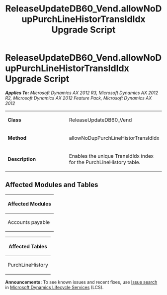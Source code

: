 ﻿---
title: ReleaseUpdateDB60_Vend.allowNoDupPurchLineHistorTransIdIdx Upgrade Script
TOCTitle: ReleaseUpdateDB60_Vend.allowNoDupPurchLineHistorTransIdIdx Upgrade Script
ms:assetid: 073b21d9-6635-519c-ce83-f986cc4bd243
ms:mtpsurl: https://msdn.microsoft.com/en-us/library/JJ684754(v=AX.60)
ms:contentKeyID: 49706450
ms.date: 05/18/2015
mtps_version: v=AX.60
---

# ReleaseUpdateDB60\_Vend.allowNoDupPurchLineHistorTransIdIdx Upgrade Script 


_**Applies To:** Microsoft Dynamics AX 2012 R3, Microsoft Dynamics AX 2012 R2, Microsoft Dynamics AX 2012 Feature Pack, Microsoft Dynamics AX 2012_

<table>
<colgroup>
<col style="width: 50%" />
<col style="width: 50%" />
</colgroup>
<tbody>
<tr class="odd">
<td><p><strong>Class</strong></p></td>
<td><p>ReleaseUpdateDB60_Vend</p></td>
</tr>
<tr class="even">
<td><p><strong>Method</strong></p></td>
<td><p>allowNoDupPurchLineHistorTransIdIdx</p></td>
</tr>
<tr class="odd">
<td><p><strong>Description</strong></p></td>
<td><p>Enables the unique TransIdIdx index for the PurchLineHistory table.</p></td>
</tr>
</tbody>
</table>


## Affected Modules and Tables

<table>
<colgroup>
<col style="width: 100%" />
</colgroup>
<thead>
<tr class="header">
<th><p>Affected Modules</p></th>
</tr>
</thead>
<tbody>
<tr class="odd">
<td><p>Accounts payable</p></td>
</tr>
</tbody>
</table>


<table>
<colgroup>
<col style="width: 100%" />
</colgroup>
<thead>
<tr class="header">
<th><p>Affected Tables</p></th>
</tr>
</thead>
<tbody>
<tr class="odd">
<td><p>PurchLineHistory</p></td>
</tr>
</tbody>
</table>

  
**Announcements:** To see known issues and recent fixes, use [Issue search](http://go.microsoft.com/fwlink/?linkid=389258) in [Microsoft Dynamics Lifecycle Services](http://go.microsoft.com/fwlink/?linkid=306505) (LCS).

